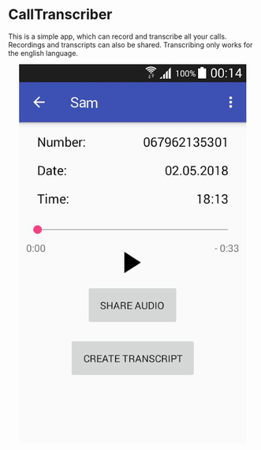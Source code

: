 # CallTranscriber
This is a simple app, which can record and transcribe all your calls. Recordings and transcripts can also be shared. Transcribing only works for the english language.

<p align="center">
  <img src="calltranscriber2.png?raw=true">
</p>